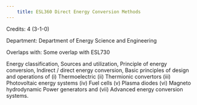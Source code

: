 ```yaml
---
    title: ESL360 Direct Energy Conversion Methods
---
```

Credits: 4 (3-1-0)

Department: Department of Energy Science and Engineering

Overlaps with: Some overlap with ESL730

Energy classification, Sources and utilization, Principle of energy conversion, Indirect / direct energy conversion, Basic principles of design and operations of (i) Thermoelectric (ii) Thermionic convertors (iii) Photovoltaic energy systems (iv) Fuel cells (v) Plasma diodes (vi) Magneto hydrodynamic Power generators and (vii) Advanced energy conversion systems.